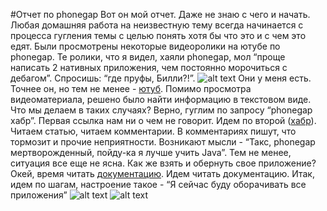 #Отчет по phonegap
Вот он мой отчет. Даже не знаю с чего и начать. Любая домашняя работа на неизвестную тему всегда начинается с процесса гугления темы с целью понять хотя бы что это и с чем это едят. Были просмотрены некоторые видеоролики на ютубе по phonegap. Те ролики, что я видел, хаяли phonegap, мол “проще написать 2 нативных приложения, чем постоянно морочиться с дебагом”.
Спросишь: “где пруфы, Билли?!”.
![alt text](http://picscomment.com/pics/35311433416143.jpg "Где пруфы, Билли?!")
Они у меня есть. Точнее он, но тем не менее - [ютуб](https://www.youtube.com/watch?v=c0tzTq2yrTo).
Помимо просмотра видеоматериала, решено было найти информацию в текстовом виде. Что мы делаем в таких случаях? Верно, гуглим по запросу “phonegap хабр”. Первая ссылка нам ни о чем не говорит. Идем по второй ([хабр](https://habrahabr.ru/company/arcadia/blog/257749/)). Читаем статью, читаем комментарии. В комментариях пишут, что тормозит и прочие неприятности. Возникают мысли - “Такс, phonegap мертворожденный, пойду-ка я лучше учить Java”.
Тем не менее, ситуация все еще не ясна. Как же взять и обернуть свое приложение? Окей, время читать [документацию](http://phonegap.com/getstarted/). Идем читать документацию. Итак, идем по шагам, настроение такое - “Я сейчас буду оборачивать все приложения”
![alt text](https://i.ytimg.com/vi/t0MWDqiKVPk/hqdefault.jpg "Устанавливать все игры")
![alt text](https://4.downloader.disk.yandex.ru/disk/eb0b7f337f7c32054dca0c8e0aa0ff125c30845823dc488ddd261f1785783295/579aa73d/psBZ9LyEh1VwAsqrxykZTVaIeXGvbsZ39olqFco3CGAy6_fooi-SCrFpsayowxZKRYn50XKDZNALDWH1Ko7RTw%3D%3D?uid=0&filename=2016-07-27_22-31-13.png&disposition=inline&hash=&limit=0&content_type=image%2Fpng&fsize=72199&hid=2d9045a090b409c155810b7bd1e147ff&media_type=image&tknv=v2&etag=487f20fc80dfb17e3234c88739ffdbd4 "Скрин шагов")